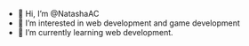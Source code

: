 - 👋 Hi, I’m @NatashaAC
- 👀 I’m interested in web development and game development
- 🌱 I’m currently learning web development.

<!---
NatashaAC/NatashaAC is a ✨ special ✨ repository because its `README.md` (this file) appears on your GitHub profile.
You can click the Preview link to take a look at your changes.
--->
